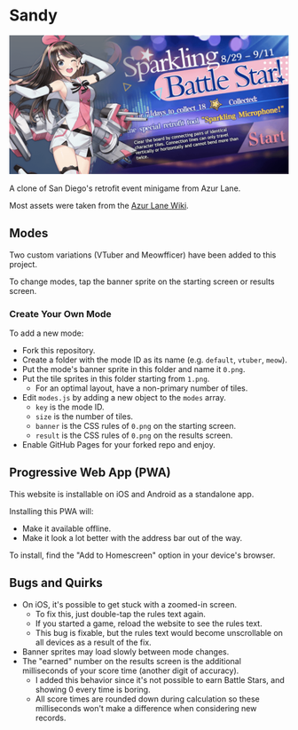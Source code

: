 # Sandy

<img src="img/preview.png">

A clone of San Diego's retrofit event minigame from Azur Lane.

Most assets were taken from the [Azur Lane Wiki](https://azurlane.koumakan.jp/Azur_Lane_Wiki).

## Modes

Two custom variations (VTuber and Meowfficer) have been added to this project.

To change modes, tap the banner sprite on the starting screen or results screen.

### Create Your Own Mode

To add a new mode:

- Fork this repository.
- Create a folder with the mode ID as its name (e.g. `default`, `vtuber`, `meow`).
- Put the mode's banner sprite in this folder and name it `0.png`.
- Put the tile sprites in this folder starting from `1.png`.
  - For an optimal layout, have a non-primary number of tiles.
- Edit `modes.js` by adding a new object to the `modes` array.
  - `key` is the mode ID.
  - `size` is the number of tiles.
  - `banner` is the CSS rules of `0.png` on the starting screen.
  - `result` is the CSS rules of `0.png` on the results screen.
- Enable GitHub Pages for your forked repo and enjoy.

## Progressive Web App (PWA)

This website is installable on iOS and Android as a standalone app.

Installing this PWA will:

- Make it available offline.
- Make it look a lot better with the address bar out of the way.

To install, find the "Add to Homescreen" option in your device's browser.

## Bugs and Quirks

- On iOS, it's possible to get stuck with a zoomed-in screen.
  - To fix this, just double-tap the rules text again.
  - If you started a game, reload the website to see the rules text.
  - This bug is fixable, but the rules text would become unscrollable on all devices as a result of the fix.
- Banner sprites may load slowly between mode changes.
- The "earned" number on the results screen is the additional milliseconds of your score time (another digit of accuracy).
  - I added this behavior since it's not possible to earn Battle Stars, and showing 0 every time is boring.
  - All score times are rounded down during calculation so these milliseconds won't make a difference when considering new records.
